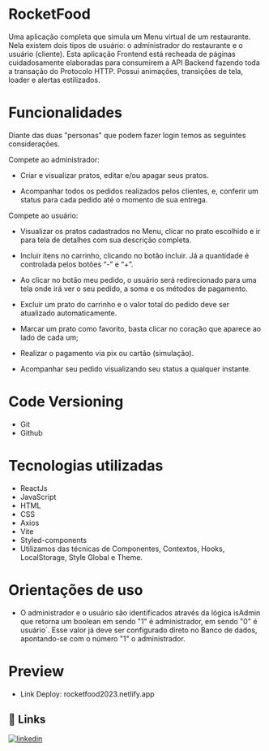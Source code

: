 
# RocketFood 
Uma aplicação completa que simula um Menu virtual de um restaurante. Nela existem dois tipos de usuário: o administrador do restaurante e o usuário (cliente).
Esta aplicação Frontend está recheada de páginas cuidadosamente elaboradas para consumirem a API Backend fazendo toda a transação do Protocolo HTTP.
Possui animações, transições de tela, loader e alertas estilizados.

# Funcionalidades
Diante das duas "personas" que podem fazer login temos as seguintes considerações.

Compete ao administrador:
- Criar e visualizar pratos, editar e/ou apagar seus pratos.

- Acompanhar todos os pedidos realizados pelos clientes, e, conferir um status para cada pedido até o momento de sua entrega.

Compete ao usuário:
- Visualizar os pratos cadastrados no Menu, clicar no prato escolhido e ir para tela de detalhes com sua descrição completa.

- Incluir itens no carrinho, clicando no botão incluir. Já a quantidade é controlada pelos botões “-” e “+”.

- Ao clicar no botão meu pedido, o usuário será redirecionado para uma tela onde irá ver o seu pedido, a soma e os métodos de pagamento.

- Excluir um prato do carrinho e o valor total do pedido deve ser atualizado automaticamente.

- Marcar um prato como favorito, basta clicar no coração que aparece ao lado de cada um;

- Realizar o pagamento via pix ou cartão (simulação).

- Acompanhar seu pedido visualizando seu status a qualquer instante.

# Code Versioning
- Git
- Github

# Tecnologias utilizadas
- ReactJs
- JavaScript
- HTML
- CSS
- Axios
- Vite
- Styled-components
- Utilizamos das técnicas de Componentes, Contextos, Hooks, LocalStorage, Style Global e Theme.

# Orientações de uso
- O administrador e o usuário são identificados através da lógica isAdmin que retorna um boolean em sendo "1" é administrador, em sendo "0" é usuário´. Esse valor já deve ser configurado direto no Banco de dados, apontando-se com o número "1" o administrador.

# Preview
- Link Deploy: rocketfood2023.netlify.app

## 🔗 Links
[![linkedin](https://img.shields.io/badge/linkedin-0A66C2?style=for-the-badge&logo=linkedin&logoColor=white)](https://www.linkedin.com/)


